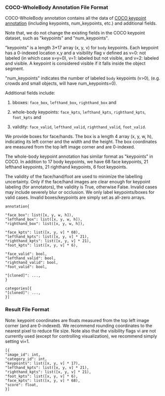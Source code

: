 ### COCO-WholeBody Annotation File Format

COCO-WholeBody annotation contains all the data of [COCO keypoint annotation](https://cocodataset.org/#format-data)
(including keypoints, num_keypoints, etc.) and additional fields.

Note that, we do not change the existing fields in the COCO keypoint dataset, such as 
"keypoints" and "num_keypoints". 

"keypoints" is a length 3*17 array (x, y, v) for `body` keypoints. 
Each keypoint has a 0-indexed location x,y and a visibility flag v defined as 
v=0: not labeled (in which case x=y=0), 
v=1: labeled but not visible, and 
v=2: labeled and visible. 
A keypoint is considered visible if it falls inside the object segment. 

"num_keypoints" indicates the number of labeled `body` keypoints (v>0), (e.g. crowds and small objects, will have num_keypoints=0). 

Additional fields include:

1) bboxes: `face_box`, `lefthand_box`, `righthand_box` and 

2) whole-body keypoints: `face_kpts`, `lefthand_kpts`, `righthand_kpts`, `foot_kpts` and

3) validity: `face_valid`, `lefthand_valid`, `righthand_valid`, `foot_valid`.

We provide boxes for face/hands. The box is a length 4 array (x, y, w, h), indicating 
its left corner and the width and the height. The box coordinates are measured from the top left image corner and are 0-indexed.

The whole-body keypoint annotation has similar format as "keypoints" in COCO. 
In addition to 17 body keypoints, we have 68 face keypoints, 21 lefthand keypoints, 21 righthand keypoints, 6 foot keypoints.

The validity of the face/hand/foot are used to minimize the labelling uncertainty. 
Only if the face/hand images are clear enough for keypoint labeling (for annotators), the validity is True, otherwise False.
Invalid cases may include severely blur or occlusion. We only label keypoints/boxes for valid cases. 
Invalid boxes/keypoints are simply set as all-zero arrays.


```
annotation{

"face_box": list([x, y, w, h]),
"lefthand_box": list([x, y, w, h]),
"righthand_box": list([x, y, w, h]),

"face_kpts": list([x, y, v] * 68),
"lefthand_kpts": list([x, y, v] * 21),
"righthand_kpts": list([x, y, v] * 21),
"foot_kpts": list([x, y, v] * 6),

"face_valid": bool,
"lefthand_valid": bool,
"righthand_valid": bool,
"foot_valid": bool,

"[cloned]": ...,
}

categories[{
"[cloned]": ...,
}]
```


### Result File Format


Note: keypoint coordinates are floats measured from the top left image corner (and are 0-indexed). 
We recommend rounding coordinates to the nearest pixel to reduce file size. 
Note also that the visibility flags vi are not currently used (except for controlling visualization), 
we recommend simply setting vi=1.

 ```
[{
"image_id": int,
"category_id": int,
"keypoints": list([x, y, v] * 17),
"lefthand_kpts": list([x, y, v] * 21),
"righthand_kpts": list([x, y, v] * 21),
"foot_kpts": list([x, y, v] * 6),
"face_kpts": list([x, y, v] * 68),
"score": float,
}]
```

